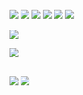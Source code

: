 

<br>
<div>
 <img src="https://img.shields.io/badge/TypeScript-505082?style=for-the-badge&logo=typescript&logoColor=white"/>
 <img src="https://img.shields.io/badge/JavaScript-0D1017?style=for-the-badge&logo=javascript&logoColor=white"/>
  <img src="https://img.shields.io/badge/React-505082?style=for-the-badge&logo=react&logoColor=white"/>
  <img src="https://img.shields.io/badge/Next-0D1017?style=for-the-badge&logo=next.js&logoColor=white"/>
  <img src="https://img.shields.io/badge/Tailwind_CSS-505082?style=for-the-badge&logo=tailwind-css&logoColor=white"/>
  <img src="https://img.shields.io/badge/react_query-0D1017?style=for-the-badge&logo=react-query&logoColor=white"/>
<br><br>
 <img src="https://img.shields.io/badge/styled--components-505082?style=for-the-badge&logo=styled-components&logoColor=white"/>
</div>
   
<br>

<div>
  <a href="https://github.com/itsrasfa">

<img src="https://github-readme-stats.vercel.app/api?username=itsrasfa&show_icons=true&title_color=505082&text_color=FFF&icon_color=505082&bg_color=0D1017&cache_seconds=2300&hide_border=true&include_all_commits=true&count_private=true" />


</div>
<br><br>
<div>
<a href="https://www.linkedin.com/in/itsrafa/"><img src="https://img.shields.io/badge/-Linkedin-505082?style=for-the-badge&logo=Linkedin&logoColor=white&link=https://www.linkedin.com/in/itsrafa/"/></a>
<a href="https://www.instagram.com/itsrasfa"><img src="https://img.shields.io/badge/-Instagram-0D1017?style=for-the-badge&logo=Instagram&logoColor=white&link=https://www.instagram.com/itsrasfa"/></a>
 </div>
<br>
 




